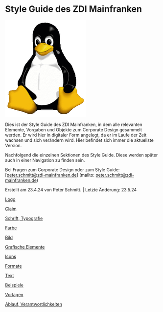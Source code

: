 # Style Guide des ZDI Mainfranken

![Tux, the Linux mascot](/images/tux.png)

Dies ist der Style Guide des ZDI Mainfranken, in dem alle relevanten Elemente, Vorgaben und Objekte zum Corporate Design gesammelt werden. Er wird hier in digitaler Form angelegt, da er im Laufe der Zeit wachsen und sich verändern wird. Hier befindet sich immer die aktuellste Version.

Nachfolgend die einzelnen Sektionen des Style Guide. Diese werden später auch in einer Navigation zu finden sein.

Bei Fragen zum Corporate Design oder zum Style Guide: [peter.schmitt@zdi-mainfranken.de] (mailto: peter.schmitt@zdi-mainfranken.de)

Erstellt am 23.4.24 von Peter Schmitt. | Letzte Änderung: 23.5.24

[Logo](Logo.md)

[Claim](https://cloud.gruenderzentren-wuerzburg.de/apps/collectives/Dokumentation%20und%20Protokolle/Style%20Guide%20ZDI/Claim?fileId=937489)

[Schrift, Typografie](https://cloud.gruenderzentren-wuerzburg.de/apps/collectives/Dokumentation%20und%20Protokolle/Style%20Guide%20ZDI/Schrift%2C%20Typografie?fileId=935600)

[Farbe](https://cloud.gruenderzentren-wuerzburg.de/apps/collectives/Dokumentation%20und%20Protokolle/Style%20Guide%20ZDI/Farbe?fileId=935601)

[Bild](https://cloud.gruenderzentren-wuerzburg.de/apps/collectives/Dokumentation%20und%20Protokolle/Style%20Guide%20ZDI/Bild?fileId=935606)

[Grafische Elemente](https://cloud.gruenderzentren-wuerzburg.de/apps/collectives/Dokumentation%20und%20Protokolle/Style%20Guide%20ZDI/Grafische%20Elemente?fileId=935607)

[Icons](https://cloud.gruenderzentren-wuerzburg.de/apps/collectives/Dokumentation%20und%20Protokolle/Style%20Guide%20ZDI/Icons?fileId=935609)

[Formate](https://cloud.gruenderzentren-wuerzburg.de/apps/collectives/Dokumentation%20und%20Protokolle/Style%20Guide%20ZDI/Formate?fileId=935610)

[Text](https://cloud.gruenderzentren-wuerzburg.de/apps/collectives/Dokumentation%20und%20Protokolle/Style%20Guide%20ZDI/Text?fileId=935720)

[Beispiele](https://cloud.gruenderzentren-wuerzburg.de/apps/collectives/Dokumentation%20und%20Protokolle/Style%20Guide%20ZDI/Beispiele?fileId=937486)

[Vorlagen](https://cloud.gruenderzentren-wuerzburg.de/apps/collectives/Dokumentation%20und%20Protokolle/Style%20Guide%20ZDI/Vorlagen?fileId=936610)

[Ablauf, Verantwortlichkeiten](https://cloud.gruenderzentren-wuerzburg.de/apps/collectives/Dokumentation%20und%20Protokolle/Style%20Guide%20ZDI/Ablauf%2C%20Verantwortlichkeiten?fileId=937177)